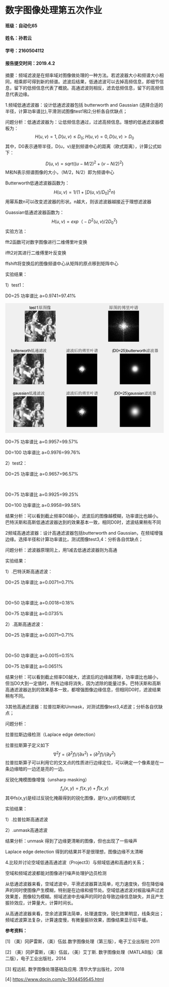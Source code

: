 # 数字图像处理第五次作业



#### 班级：自动化65

#### 姓名：孙若云

#### 学号：2160504112

#### 报告提交时间：2019.4.2



摘要：频域滤波是在频率域对图像做处理的一种方法。若滤波器大小和频谱大小相同，相乘即可得到新的频谱。滤波后结果，低通滤波可以去掉高频信息，即细节信息，留下的低频信息代表了概貌。高通滤波则相反，滤去低频信息，留下的高频信息代表边缘。



1.频域低通滤波器：设计低通滤波器包括 butterworth and Gaussian (选择合适的半径，计算功率谱比),平滑测试图像test1和2;分析各自优缺点；

问题分析：低通滤波器为：让低频信息通过，过滤高频信息。理想的低通滤波器模板为：
$$
H(u,v)=1, D(u,v)≤D_0;  
       H(u,v)=0,   D(u,v)>D_0
$$
其中，D0表示通带半径，D(u，v)是到频谱中心的距离（欧式距离），计算公式如下：

 
$$
D(u,v)=sqrt((u-M/2)^2+(v-N/2)^2)
$$
 M和N表示频谱图像的大小，（M/2，N/2）即为频谱中心

Butterworth低通滤波器函数为：
$$
H(u,v)=1/(1+[D(u,v)/D_0]^2n)
$$
用幂系数n可以改变滤波器的形状。n越大，则该滤波器越接近于理想滤波器

Guassian低通滤波器函数为：
$$
H(u,v)=exp（-D^2(u,v)/2D^2_0)
$$
实验方法：

fft2函数可对数字图像进行二维傅里叶变换

ifft2对其进行二维傅里叶反变换

ffshift将变换后的图像频谱中心从矩阵的原点移到矩阵中心

实验结果：

1）test1：

 D0=25    功率谱比 a=0.9741=97.41%

![](https://github.com/2160504112/hw5/blob/master/1-1-1.JPG)

 D0=75     功率谱比 a=0.9957=99.57%



D0=100     功率谱比 a=0.9976=99.76%



2）test2：

 D0=25    功率谱比 a=0.9657=96.57%

![]()

 D0=75     功率谱比 a=0.9925=99.25%



D0=100     功率谱比 a=0.9958=99.58%



结果分析：可以看到截止频率D0越小，滤波后的图像越模糊，功率谱比也越小。巴特沃斯和高斯低通滤波器达到的效果基本一致，相同D0时，滤波结果稍有不同



2频域高通滤波器：设计高通滤波器包括butterworth and Gaussian，在频域增强边缘。选择半径和计算功率谱比，测试图像test3,4：分析各自优缺点；

问题分析：滤波器原理同上，用1减去低通滤波器则为高通

实验结果：

1）.巴特沃斯高通滤波：

 D0=25    功率谱比 a=0.0071=0.71%

![]()

 D0=50     功率谱比 a=0.0018=0.18%



D0=75     功率谱比 a=0.0735%



2）.高斯高通滤波：

 D0=25    功率谱比 a=0.0071=0.71%

![]()

 D0=50     功率谱比 a=0.0015=0.15%



D0=75     功率谱比 a=0.0651%



结果分析：可以看到截止频率D0越大，滤波后的边缘越清晰，功率谱比也越小，但当D0大到一定值时，所有边缘将消失，因为滤除的能量过多。巴特沃斯和高斯高通滤波器达到的效果基本一致，都增强图像边缘信息，但相同D0时，滤波结果稍有不同。



3其他高通滤波器：拉普拉斯和Unmask，对测试图像test3,4滤波；分析各自优缺点；

问题分析：

拉普拉斯边缘检测（Laplace edge detection）

拉普拉斯算子定义如下
$$
∇^2 f=(∂^2 f)/(∂x^2 )+(∂^2 f)/(∂y^2 )
$$
拉普拉斯算子可以利用它的交叉点的性质进行边缘定位，可以确定一个像素是在一条边缘暗的一边还是亮的一边。

反锐化掩模图像增强（unsharp masking）
$$
f_s (x,y)=f(x,y)+f ̅(x,y)
$$
其中fs(x,y)是经过反锐化掩蔽得到的锐化图像，是f(x,y)的模糊形式

实验结果：

1）.拉普拉斯高通滤波



2）.unmask高通滤波



结果分析：unmask 得到了边缘更清晰的图像，但也出现了一些噪声

Laplace edge detection 得到的结果并不是很理想，图像边缘不太清晰



4.比较并讨论空域低通高通滤波（Project3）与频域低通和高通的关系；

空域和频域滤波都能对图像进行噪声处理护边员检测

从低通滤波器来看，空域滤波中，平滑滤波器算法简单，吃力速度快，但在降低噪声的同时使图像产生模糊，特别是在边缘和细节处。空域低通滤波对椒盐噪声过滤效果差，图像较为模糊。频域滤波中去噪声的同时会导致边缘信息缺失，并且产生振铃效应，计算量大，计算时间长。

从高通滤波器来看，空余滤波算法简单，处理速度快，锐化效果明显，线条突出；频域滤波算法复杂，计算速度慢，有微量振铃效果，图像结果显示较平缓。



**参考资料：**

[1] （美）冈萨雷斯，（美）伍兹.数字图像处理（第三版），电子工业出版社 2011

[2] （美）冈萨雷斯，（美）伍兹，（美）艾丁斯. 数字图像处理（MATLAB版）（第二版），电子工业出版社，2014

[3] 程远航. 数字图像处理基础及应用. 清华大学出版社，2018

[4] https://www.docin.com/p-1934459545.html

